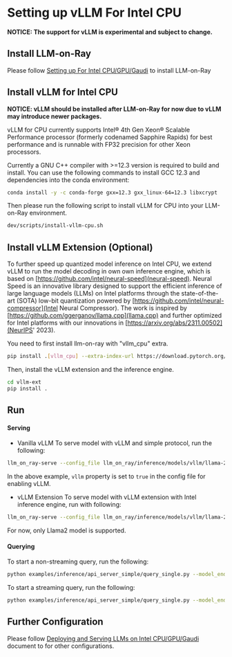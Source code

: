 # Setting up vLLM For Intel CPU

__NOTICE: The support for vLLM is experimental and subject to change.__

## Install LLM-on-Ray

Please follow [Setting up For Intel CPU/GPU/Gaudi](setup.md) to install LLM-on-Ray

## Install vLLM for Intel CPU

__NOTICE: vLLM should be installed after LLM-on-Ray for now due to vLLM may introduce newer packages.__

vLLM for CPU currently supports Intel® 4th Gen Xeon® Scalable Performance processor (formerly codenamed Sapphire Rapids) for best performance and is runnable with FP32 precision for other Xeon processors.

Currently a GNU C++ compiler with >=12.3 version is required to build and install. You can use the following commands to install GCC 12.3 and dependencies into the conda environment:

```bash
conda install -y -c conda-forge gxx=12.3 gxx_linux-64=12.3 libxcrypt
```

Then please run the following script to install vLLM for CPU into your LLM-on-Ray environment.

```bash
dev/scripts/install-vllm-cpu.sh
```

## Install vLLM Extension (Optional)
To further speed up quantized model inference on Intel CPU, we extend vLLM to run the model decoding in own own inference engine, which is based on [https://github.com/intel/neural-speed](neural-speed).
Neural Speed is an innovative library designed to support the efficient inference of large language models (LLMs) on Intel platforms through the state-of-the-art (SOTA) low-bit quantization powered by
[https://github.com/intel/neural-compressor](Intel Neural Compressor). The work is inspired by [https://github.com/ggerganov/llama.cpp](llama.cpp) and further optimized for Intel platforms with our
innovations in [https://arxiv.org/abs/2311.00502](NeurIPS' 2023).

You need to first install llm-on-ray with "vllm_cpu" extra.

```bash
pip install .[vllm_cpu] --extra-index-url https://download.pytorch.org/whl/cpu --extra-index-url https://pytorch-extension.intel.com/release-whl/stable/cpu/us/
```

Then, install the vLLM extension and the inference engine.
```bash
cd vllm-ext
pip install .

```

## Run

#### Serving

* Vanilla vLLM
To serve model with vLLM and simple protocol, run the following:

```bash
llm_on_ray-serve --config_file llm_on_ray/inference/models/vllm/llama-2-7b-chat-hf-vllm.yaml --simple --keep_serve_terminal
```

In the above example, `vllm` property is set to `true` in the config file for enabling vLLM.

* vLLM Extension
To serve model with vLLM extension with Intel inference engine, run with following:

```bash
llm_on_ray-serve --config_file llm_on_ray/inference/models/vllm/llama-2-7b-chat-hf-vllm-ns.yaml --simple --keep_serve_terminal --vllm_max_num_seqs 64
```

For now, only Llama2 model is supported.

#### Querying

To start a non-streaming query, run the following:

```bash
python examples/inference/api_server_simple/query_single.py --model_endpoint http://127.0.0.1:8000/llama-2-7b-chat-hf
```

To start a streaming query, run the following:

```bash
python examples/inference/api_server_simple/query_single.py --model_endpoint http://127.0.0.1:8000/llama-2-7b-chat-hf --streaming_response
```

## Further Configuration

Please follow [Deploying and Serving LLMs on Intel CPU/GPU/Gaudi](serve.md) document to for other configurations.